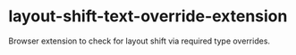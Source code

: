 # layout-shift-text-override-extension
 Browser extension to check for layout shift via required type overrides.

